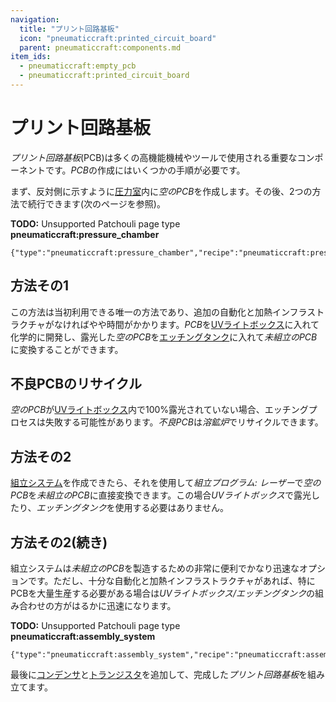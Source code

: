 ```yaml
---
navigation:
  title: "プリント回路基板"
  icon: "pneumaticcraft:printed_circuit_board"
  parent: pneumaticcraft:components.md
item_ids:
  - pneumaticcraft:empty_pcb
  - pneumaticcraft:printed_circuit_board
---
```


# プリント回路基板

*プリント回路基板*(PCB)は多くの高機能機械やツールで使用される重要なコンポーネントです。*PCB*の作成にはいくつかの手順が必要です。

まず、反対側に示すように[圧力室](../manufacturing/pressure_chamber.md)内に*空のPCB*を作成します。その後、2つの方法で続行できます(次のページを参照)。

**TODO:** Unsupported Patchouli page type **pneumaticcraft:pressure_chamber**

```
{"type":"pneumaticcraft:pressure_chamber","recipe":"pneumaticcraft:pressure_chamber/empty_pcb"}
```

## 方法その1

この方法は当初利用できる唯一の方法であり、追加の自動化と加熱インフラストラクチャがなければやや時間がかかります。*PCB*を[UVライトボックス](../manufacturing/uv_light_box.md)に入れて化学的に開発し、露光した*空のPCB*を[エッチングタンク](../manufacturing/etching_tank.md)に入れて*未組立のPCB*に変換することができます。

## 不良PCBのリサイクル

*空のPCB*が[UVライトボックス](../manufacturing/uv_light_box.md)内で100%露光されていない場合、エッチングプロセスは失敗する可能性があります。*不良PCB*は*溶鉱炉*でリサイクルできます。

<Recipe id="pneumaticcraft:empty_pcb_from_failed_pcb" />

## 方法その2

<ItemImage id="pneumaticcraft:assembly_controller" />

[組立システム](../manufacturing/assembly_system.md)を作成できたら、それを使用して*組立プログラム: レーザー*で*空のPCB*を*未組立のPCB*に直接変換できます。この場合*UVライトボックス*で露光したり、*エッチングタンク*を使用する必要はありません。

## 方法その2(続き)



組立システムは*未組立のPCB*を製造するための非常に便利でかなり迅速なオプションです。ただし、十分な自動化と加熱インフラストラクチャがあれば、特にPCBを大量生産する必要がある場合は*UVライトボックス/エッチングタンク*の組み合わせの方がはるかに迅速になります。

**TODO:** Unsupported Patchouli page type **pneumaticcraft:assembly_system**

```
{"type":"pneumaticcraft:assembly_system","recipe":"pneumaticcraft:assembly/unassembled_pcb"}
```

最後に[コンデンサ](./capacitor.md)と[トランジスタ](./transistor.md)を追加して、完成した*プリント回路基板*を組み立てます。

<Recipe id="pneumaticcraft:printed_circuit_board" />

